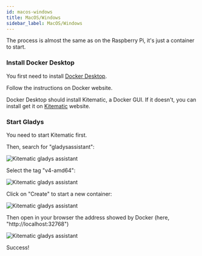 ```yaml
---
id: macos-windows
title: MacOS/Windows
sidebar_label: MacOS/Windows
---
```


The process is almost the same as on the Raspberry Pi, it's just a container to start.

### Install Docker Desktop

You first need to install [Docker Desktop](https://www.docker.com/products/docker-desktop).

Follow the instructions on Docker website.

Docker Desktop should install Kitematic, a Docker GUI. If it doesn't, you can install get it on [Kitematic](https://kitematic.com/) website.

### Start Gladys

You need to start Kitematic first.

Then, search for "gladysassistant":

![Kitematic gladys assistant](../../static/img/docs/installation/docker-desktop/kitematic-gladysassistant.png)

Select the tag "v4-amd64":

![Kitematic gladys assistant](../../static/img/docs/installation/docker-desktop/kitematic-select-tag.png)

Click on "Create" to start a new container:

![Kitematic gladys assistant](../../static/img/docs/installation/docker-desktop/kitematic-start-gladys.png)

Then open in your browser the address showed by Docker (here, "http://localhost:32768")

![Kitematic gladys assistant](../../static/img/docs/installation/docker-desktop/kitematic-success.png)

Success!
